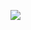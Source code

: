 ![](https://komarev.com/ghpvc/?username=your-github-ritwanxidig&color=blueviolet&style=flat-square)
